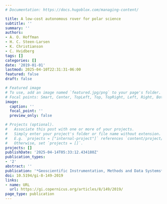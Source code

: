 ```yaml
---
# Documentation: https://docs.hugoblox.com/managing-content/

title: A low-cost autonomous rover for polar science
subtitle: ''
summary: ''
authors:
- A. O. Hoffman
- H. C. Steen-Larsen
- K. Christianson
- C. Hvidberg
tags: []
categories: []
date: '2019-01-01'
lastmod: 2025-04-10T22:31:31-06:00
featured: false
draft: false

# Featured image
# To use, add an image named `featured.jpg/png` to your page's folder.
# Focal points: Smart, Center, TopLeft, Top, TopRight, Left, Right, BottomLeft, Bottom, BottomRight.
image:
  caption: ''
  focal_point: ''
  preview_only: false

# Projects (optional).
#   Associate this post with one or more of your projects.
#   Simply enter your project's folder or file name without extension.
#   E.g. `projects = ["internal-project"]` references `content/project/deep-learning/index.md`.
#   Otherwise, set `projects = []`.
projects: []
publishDate: '2025-04-14T05:33:12.434180Z'
publication_types:
- '2'
abstract: ''
publication: '*Geoscientific Instrumentation, Methods and Data Systems*'
doi: 10.5194/gi-8-149-2019
links:
- name: URL
  url: https://gi.copernicus.org/articles/8/149/2019/
page_type: publication
---
```

